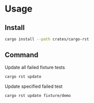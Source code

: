 # Usage

## Install

```bash
cargo install --path crates/cargo-rst
```

## Command

Update all failed fixture tests

```bash
cargo rst update
```

Update specified failed test

```bash
cargo rst update fixture/demo
```
